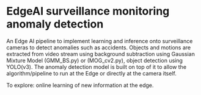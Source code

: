 # EdgeAI surveillance monitoring anomaly detection

An Edge AI pipeline to implement learning and inference onto surveillance cameras to detect anomalies such as accidents. 
Objects and motions are extracted from video stream using background subtraction using Gaussian Mixture Model (GMM_BS.py) or (MOG_cv2.py), object detection using YOLO(v3). The anomaly detection model is built on top of it to allow the algorithm/pipeline to run at the Edge or directly at the camera itself.

To explore: online learning of new information at the edge.

